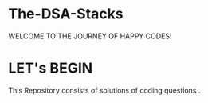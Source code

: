 # The-DSA-Stacks

WELCOME TO THE JOURNEY OF HAPPY CODES!

# LET's BEGIN

This Repository consists of solutions of coding questions .
